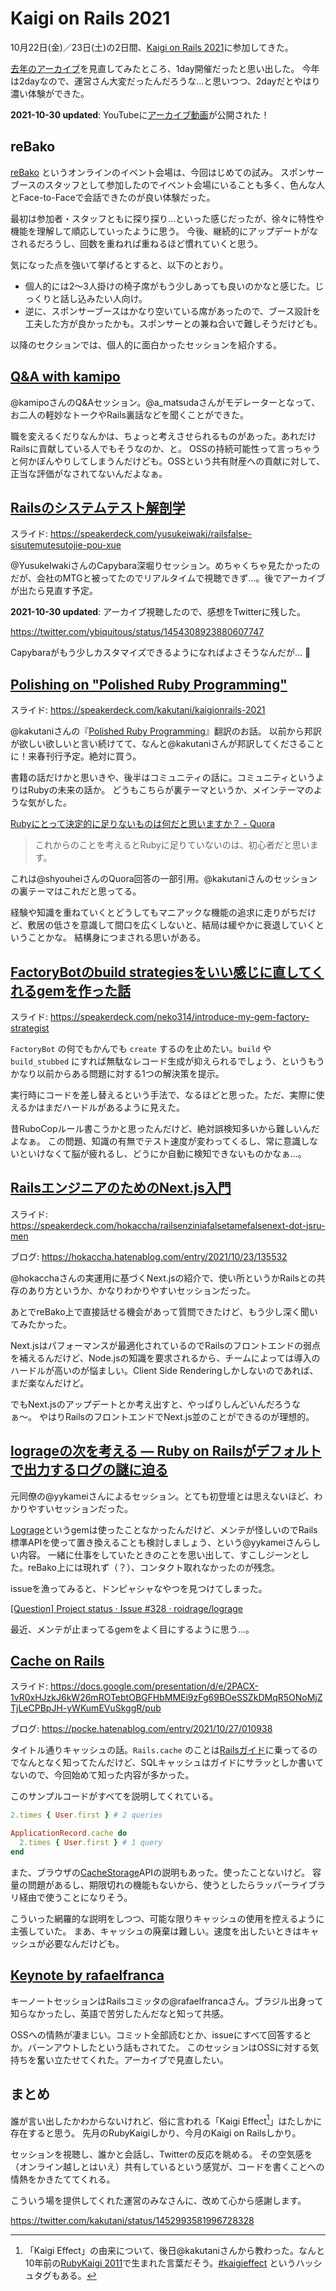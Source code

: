 # Kaigi on Rails 2021

10月22日(金)／23日(土)の2日間、[Kaigi on Rails 2021](https://kaigionrails.org/2021)に参加してきた。

[去年のアーカイブ](https://kaigionrails.org/2020)を見直してみたところ、1day開催だったと思い出した。
今年は2dayなので、運営さん大変だったんだろうな…と思いつつ、2dayだとやはり濃い体験ができた。

**2021-10-30 updated**: YouTubeに[アーカイブ動画](https://www.youtube.com/playlist?list=PLiBdJz0juoHD6LBhzv1--OtEdCBBRZv2l)が公開された！

## reBako

[reBako](https://rebako.io) というオンラインのイベント会場は、今回はじめての試み。
スポンサーブースのスタッフとして参加したのでイベント会場にいることも多く、色んな人とFace-to-Faceで会話できたのが良い体験だった。

最初は参加者・スタッフともに探り探り…といった感じだったが、徐々に特性や機能を理解して順応していったように思う。
今後、継続的にアップデートがなされるだろうし、回数を重ねれば重ねるほど慣れていくと思う。

気になった点を強いて挙げるとすると、以下のとおり。

- 個人的には2〜3人掛けの椅子席がもう少しあっても良いのかなと感じた。じっくりと話し込みたい人向け。
- 逆に、スポンサーブースはかなり空いている席があったので、ブース設計を工夫した方が良かったかも。スポンサーとの兼ね合いで難しそうだけども。

以降のセクションでは、個人的に面白かったセッションを紹介する。

## [Q&A with kamipo](https://kaigionrails.org/2021/talks/kamipo/)

@kamipoさんのQ&Aセッション。@a_matsudaさんがモデレーターとなって、お二人の軽妙なトークやRails裏話などを聞くことができた。

職を変えるくだりなんかは、ちょっと考えさせられるものがあった。あれだけRailsに貢献している人でもそうなのか、と。
OSSの持続可能性って言っちゃうと何かぼんやりしてしまうんだけども。OSSという共有財産への貢献に対して、正当な評価がなされてないんだよなぁ。

## [Railsのシステムテスト解剖学](https://kaigionrails.org/2021/talks/YusukeIwaki/)

スライド: <https://speakerdeck.com/yusukeiwaki/railsfalse-sisutemutesutojie-pou-xue>

@YusukeIwakiさんのCapybara深堀りセッション。めちゃくちゃ見たかったのだが、会社のMTGと被ってたのでリアルタイムで視聴できず…。後でアーカイブが出たら見直す予定。

**2021-10-30 updated**: アーカイブ視聴したので、感想をTwitterに残した。

<https://twitter.com/ybiquitous/status/1454308923880607747>

Capybaraがもう少しカスタマイズできるようになればよさそうなんだが… 🤔

## [Polishing on "Polished Ruby Programming"](https://kaigionrails.org/2021/talks/kakutani/)

スライド: <https://speakerdeck.com/kakutani/kaigionrails-2021>

@kakutaniさんの『[Polished Ruby Programming](https://www.amazon.co.jp/Polished-Ruby-Programming-maintainable-high-performance-ebook/dp/B093TH9P7C)』翻訳のお話。
以前から邦訳が欲しい欲しいと言い続けてて、なんと@kakutaniさんが邦訳してくださることに！来春刊行予定。絶対に買う。

書籍の話だけかと思いきや、後半はコミュニティの話に。コミュニティというよりはRubyの未来の話か。
どうもこちらが裏テーマというか、メインテーマのような気がした。

[Rubyにとって決定的に足りないものは何だと思いますか？ - Quora](https://jp.quora.com/Ruby%E3%81%AB%E3%81%A8%E3%81%A3%E3%81%A6%E6%B1%BA%E5%AE%9A%E7%9A%84%E3%81%AB%E8%B6%B3%E3%82%8A%E3%81%AA%E3%81%84%E3%82%82%E3%81%AE%E3%81%AF%E4%BD%95%E3%81%A0%E3%81%A8%E6%80%9D%E3%81%84%E3%81%BE%E3%81%99%E3%81%8B)

> これからのことを考えるとRubyに足りていないのは、初心者だと思います。

これは@shyouheiさんのQuora回答の一部引用。@kakutaniさんのセッションの裏テーマはこれだと思ってる。

経験や知識を重ねていくとどうしてもマニアックな機能の追求に走りがちだけど、敷居の低さを意識して間口を広くしないと、結局は緩やかに衰退していくということかな。
結構身につまされる思いがある。

## [FactoryBotのbuild strategiesをいい感じに直してくれるgemを作った話](https://kaigionrails.org/2021/talks/neko314/)

スライド: <https://speakerdeck.com/neko314/introduce-my-gem-factory-strategist>

`FactoryBot` の何でもかんでも `create` するのを止めたい。`build` や `build_stubbed` にすれば無駄なレコード生成が抑えられるでしょう、というもうかなり以前からある問題に対する1つの解決策を提示。

実行時にコードを差し替えるという手法で、なるほどと思った。ただ、実際に使えるかはまだハードルがあるように見えた。

昔RuboCopルール書こうかと思ったんだけど、絶対誤検知多いから難しいんだよなぁ。
この問題、知識の有無でテスト速度が変わってくるし、常に意識しないといけなくて脳が疲れるし、どうにか自動に検知できないものかなぁ…。

## [RailsエンジニアのためのNext.js入門](https://kaigionrails.org/2021/talks/hokaccha/)

スライド: <https://speakerdeck.com/hokaccha/railsenziniafalsetamefalsenext-dot-jsru-men>

ブログ: <https://hokaccha.hatenablog.com/entry/2021/10/23/135532>

@hokacchaさんの実運用に基づくNext.jsの紹介で、使い所というかRailsとの共存のあり方というか、かなりわかりやすいセッションだった。

あとでreBako上で直接話せる機会があって質問できたけど、もう少し深く聞いてみたかった。

Next.jsはパフォーマンスが最適化されているのでRailsのフロントエンドの弱点を補えるんだけど、Node.jsの知識を要求されるから、チームによっては導入のハードルが高いのが悩ましい。Client Side Renderingしかしないのであれば、まだ楽なんだけど。

でもNext.jsのアップデートとか考え出すと、やっぱりしんどいんだろうなぁ〜。
やはりRailsのフロントエンドでNext.js並のことができるのが理想的。

## [logrageの次を考える — Ruby on Railsがデフォルトで出力するログの謎に迫る](https://kaigionrails.org/2021/talks/yykamei/)

元同僚の@yykameiさんによるセッション。とても初登壇とは思えないほど、わかりやすいセッションだった。

[Lograge](https://github.com/roidrage/lograge)というgemは使ったことなかったんだけど、メンテが怪しいのでRails標準APIを使って置き換えることも検討しましょう、という@yykameiさんらしい内容。
一緒に仕事をしていたときのことを思い出して、すこしジーンとした。reBako上には現れず（？）、コンタクト取れなかったのが残念。

issueを漁ってみると、ドンピャシャなやつを見つけてしまった。

[[Question] Project status · Issue #328 · roidrage/lograge](https://github.com/roidrage/lograge/issues/328)

最近、メンテが止まってるgemをよく目にするように思う…。

## [Cache on Rails](https://kaigionrails.org/2021/talks/pocke/)

スライド: <https://docs.google.com/presentation/d/e/2PACX-1vR0xHJzkJ6kW26mROTebtOBGFHbMMEi9zFg69BOeSSZkDMqR5ONoMjZTjLeCPBpJH-yWKumEVuSkggR/pub>

ブログ: <https://pocke.hatenablog.com/entry/2021/10/27/010938>

タイトル通りキャッシュの話。`Rails.cache` のことは[Railsガイド](https://guides.rubyonrails.org/caching_with_rails.html)に乗ってるのでなんとなく知ってたんだけど、SQLキャッシュはガイドにサラッとしか書いてないので、今回始めて知った内容が多かった。

このサンプルコードがすべてを説明してくれている。

```ruby
2.times { User.first } # 2 queries

ApplicationRecord.cache do
  2.times { User.first } # 1 query
end
```

また、ブラウザの[CacheStorage](https://developer.mozilla.org/ja/docs/Web/API/CacheStorage)APIの説明もあった。使ったことないけど。
容量の問題があるし、期限切れの機能もないから、使うとしたらラッパーライブラリ経由で使うことになりそう。

こういった網羅的な説明をしつつ、可能な限りキャッシュの使用を控えるように主張していた。
まあ、キャッシュの廃棄は難しい。速度を出したいときはキャッシュが必要なんだけども。

## [Keynote by rafaelfranca](https://kaigionrails.org/2021/talks/rafaelfranca/)

キーノートセッションはRailsコミッタの@rafaelfrancaさん。ブラジル出身って知らなかったし、英語で苦労したんだなと知って共感。

OSSへの情熱が凄まじい。コミット全部読むとか、issueにすべて回答するとか。バーンアウトしたという話もされてた。
このセッションはOSSに対する気持ちを奮い立たせてくれた。アーカイブで見直したい。

## まとめ

誰が言い出したかわからないけれど、俗に言われる「Kaigi Effect[^1]」はたしかに存在すると思う。
先月のRubyKaigiしかり、今月のKaigi on Railsしかり。

セッションを視聴し、誰かと会話し、Twitterの反応を眺める。
その空気感を（オンライン越しとはいえ）共有しているという感覚が、コードを書くことへの情熱をかきたててくれる。

こういう場を提供してくれた運営のみなさんに、改めて心から感謝します。

[^1]: 「Kaigi Effect」の由来について、後日@kakutaniさんから教わった。なんと10年前の[RubyKaigi 2011](https://rubykaigi.org/2011/ja/schedule/details/18M03/)で生まれた言葉だそう。[#kaigieffect](https://togetter.com/li/162817) というハッシュタグもある。

<https://twitter.com/kakutani/status/1452993581996728328>

